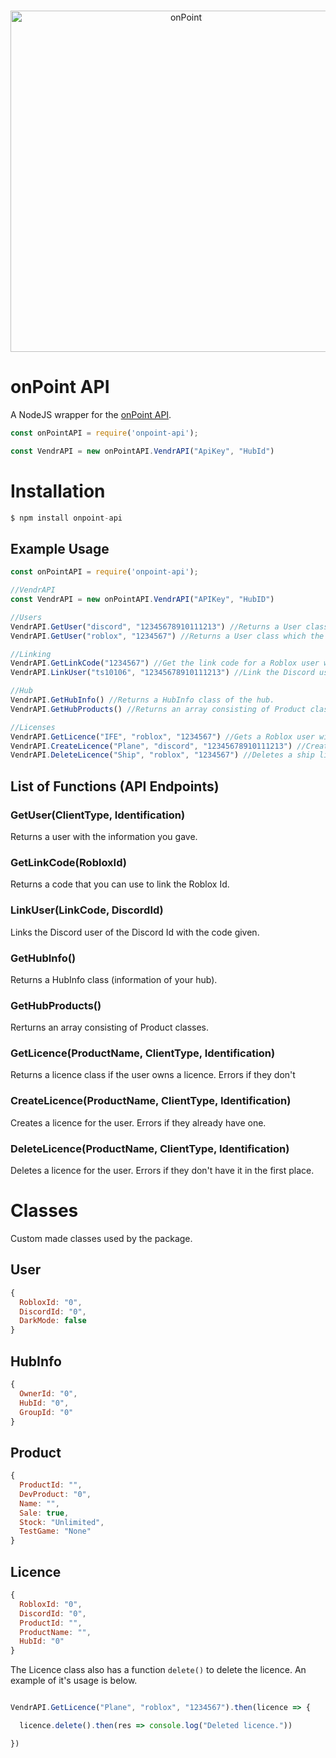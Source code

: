 ﻿
<div align="center">
  <br />
  <p>
    <a href="https://onpointrblx.com"><img src="https://i.imgur.com/5SBIYK5.png" width="546" alt="onPoint" /></a>
  </p>
</div>

# onPoint API

A NodeJS wrapper for the [onPoint API](https://onpointrblx.com/developers/vendr).

```js
const onPointAPI = require('onpoint-api');

const VendrAPI = new onPointAPI.VendrAPI("ApiKey", "HubId")
```

# Installation

```javascript
$ npm install onpoint-api
```

## Example Usage

```javascript
const onPointAPI = require('onpoint-api');

//VendrAPI
const VendrAPI = new onPointAPI.VendrAPI("APIKey", "HubID")

//Users
VendrAPI.GetUser("discord", "12345678910111213") //Returns a User class which the Discord Id is 12345678910111213.
VendrAPI.GetUser("roblox", "1234567") //Returns a User class which the Roblox Id is 1234567.

//Linking
VendrAPI.GetLinkCode("1234567") //Get the link code for a Roblox user with the id of 1234567.
VendrAPI.LinkUser("ts10106", "12345678910111213") //Link the Discord user with the id of 12345678910111213 with the link code which you can get with the GetLinkCode function.

//Hub
VendrAPI.GetHubInfo() //Returns a HubInfo class of the hub.
VendrAPI.GetHubProducts() //Returns an array consisting of Product classes of each product in your hub.

//Licenses
VendrAPI.GetLicence("IFE", "roblox", "1234567") //Gets a Roblox user with the Roblox Id of 1234567's IFE licence. Will error if there is no licence.
VendrAPI.CreateLicence("Plane", "discord", "12345678910111213") //Creates a Plane licence for the Discord user with the id of 12345678910111213.
VendrAPI.DeleteLicence("Ship", "roblox", "1234567") //Deletes a ship licence from the Roblox user with the Roblox Id of 1234567.
```

## List of Functions (API Endpoints)

### GetUser(ClientType, Identification)
Returns a user with the information you gave.

### GetLinkCode(RobloxId)
Returns a code that you can use to link the Roblox Id.

### LinkUser(LinkCode, DiscordId)
Links the Discord user of the Discord Id with the code given.

### GetHubInfo()
Returns a HubInfo class (information of your hub).

### GetHubProducts()
Rerturns an array consisting of Product classes.

### GetLicence(ProductName, ClientType, Identification)
Returns a licence class if the user owns a licence. Errors if they don't

### CreateLicence(ProductName, ClientType, Identification)
Creates a licence for the user. Errors if they already have one.

### DeleteLicence(ProductName, ClientType, Identification)
Deletes a licence for the user. Errors if they don't have it in the first place.

# Classes
Custom made classes used by the package.

## User

```js
{
  RobloxId: "0",
  DiscordId: "0",
  DarkMode: false
}
```

## HubInfo

```js
{
  OwnerId: "0",
  HubId: "0",
  GroupId: "0"
}
```

## Product

```js
{
  ProductId: "",
  DevProduct: "0",
  Name: "",
  Sale: true,
  Stock: "Unlimited",
  TestGame: "None"
}
```

## Licence

```js
{
  RobloxId: "0",
  DiscordId: "0",
  ProductId: "",
  ProductName: "",
  HubId: "0"
}
```

The Licence class also has a function `delete()` to delete the licence. An example of it's usage is below.

```js

VendrAPI.GetLicence("Plane", "roblox", "1234567").then(licence => {

  licence.delete().then(res => console.log("Deleted licence."))

})

```
